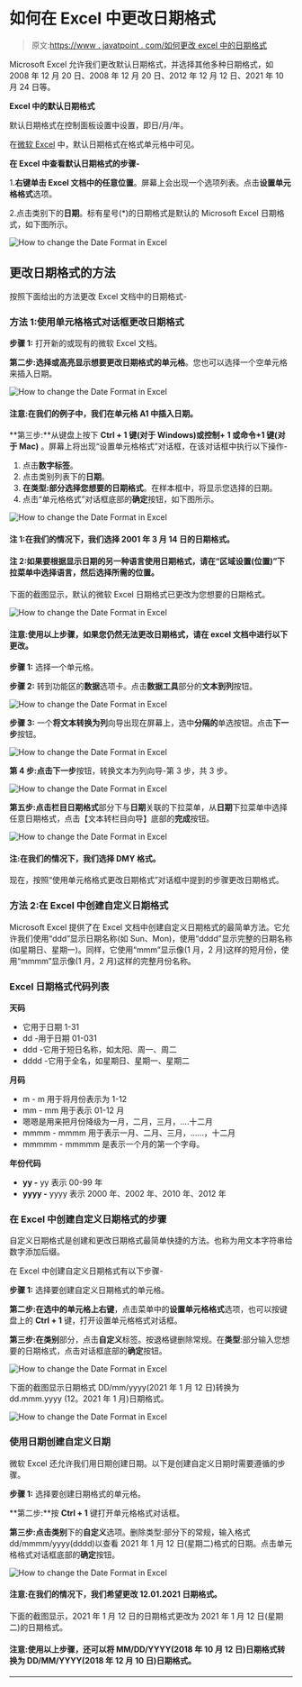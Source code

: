 # 如何在 Excel 中更改日期格式

> 原文:[https://www . javatpoint . com/如何更改 excel 中的日期格式](https://www.javatpoint.com/how-to-change-the-date-format-in-excel)

Microsoft Excel 允许我们更改默认日期格式，并选择其他多种日期格式，如 2008 年 12 月 20 日、2008 年 12 月 20 日、2012 年 12 月 12 日、2021 年 10 月 24 日等。

**Excel 中的默认日期格式**

默认日期格式在控制面板设置中设置，即日/月/年。

在[微软 Excel](https://www.javatpoint.com/excel-tutorial) 中，默认日期格式在格式单元格中可见。

**在 Excel 中查看默认日期格式的步骤-**

1.**右键单击 Excel 文档中的任意位置**。屏幕上会出现一个选项列表。点击**设置单元格格式**选项。

2.点击类别下的**日期**。标有星号(*)的日期格式是默认的 Microsoft Excel 日期格式，如下图所示。

![How to change the Date Format in Excel](img/1b22562752157b065227de2f7fbfbeca.png)

## 更改日期格式的方法

按照下面给出的方法更改 Excel 文档中的日期格式-

### 方法 1:使用单元格格式对话框更改日期格式

**步骤 1:** 打开新的或现有的微软 Excel 文档。

**第二步:选择或高亮显示想要更改日期格式的单元格**。您也可以选择一个空单元格来插入日期。

![How to change the Date Format in Excel](img/ad9c9f464d0868c7bbf7e5278cfcd5bb.png)

#### 注意:在我们的例子中，我们在单元格 A1 中插入日期。

**第三步:**从键盘上按下 **Ctrl + 1 键(对于 Windows)或控制+ 1 或命令+1 键(对于 Mac)** 。屏幕上将出现“设置单元格格式”对话框，在该对话框中执行以下操作-

1.  点击**数字标签**。
2.  点击类别列表下的**日期**。
3.  **在类型:部分选择您想要的日期格式**。在样本框中，将显示您选择的日期。
4.  点击“单元格格式”对话框底部的**确定**按钮，如下图所示。

![How to change the Date Format in Excel](img/372650c576be3dc6afbd68be2c31d26e.png)

#### 注 1:在我们的情况下，我们选择 2001 年 3 月 14 日的日期格式。

#### 注 2:如果要根据显示日期的另一种语言使用日期格式，请在“区域设置(位置)”下拉菜单中选择语言，然后选择所需的位置。

下面的截图显示，默认的微软 Excel 日期格式已更改为您想要的日期格式。

![How to change the Date Format in Excel](img/db59ea6c4df1fc093ef065f4263f89a4.png)

#### 注意:使用以上步骤，如果您仍然无法更改日期格式，请在 excel 文档中进行以下更改。

**步骤 1:** 选择一个单元格。

**步骤 2:** 转到功能区的**数据**选项卡。点击**数据工具**部分的**文本到列**按钮。

![How to change the Date Format in Excel](img/1788c3dff7f540bbeae3823cbc58c541.png)

**步骤 3:** 一个**将文本转换为列**向导出现在屏幕上，选中**分隔的**单选按钮。点击**下一步**按钮。

![How to change the Date Format in Excel](img/f5c2164b2bf1bd8f0abe1d32b498abc6.png)

**第 4 步:**点击**下一步**按钮，转换文本为列向导-第 3 步，共 3 步。

![How to change the Date Format in Excel](img/70c7f98771b5d399bbb76f9acb0292df.png)

**第五步:**点击**栏目日期格式**部分下与**日期**关联的下拉菜单，从**日期**下拉菜单中选择任意日期格式，点击【文本转栏目向导】底部的**完成**按钮。

![How to change the Date Format in Excel](img/e4951d11f7579c61e24b8de051d64e9f.png)

#### 注:在我们的情况下，我们选择 DMY 格式。

现在，按照“使用单元格格式更改日期格式”对话框中提到的步骤更改日期格式。

### 方法 2:在 Excel 中创建自定义日期格式

Microsoft Excel 提供了在 Excel 文档中创建自定义日期格式的最简单方法。它允许我们使用“ddd”显示日期名称(如 Sun、Mon)，使用“dddd”显示完整的日期名称(如星期日、星期一)。同样，它使用“mmm”显示像(1 月，2 月)这样的短月份，使用“mmmm”显示像(1 月，2 月)这样的完整月份名称。

### Excel 日期格式代码列表

**天码**

*   它用于日期 1-31
*   dd -用于日期 01-031
*   ddd -它用于短日名称，如太阳、周一、周二
*   dddd -它用于全名，如星期日、星期一、星期二

**月码**

*   m - m 用于将月份表示为 1-12
*   mm - mm 用于表示 01-12 月
*   嗯嗯是用来把月份降级为一月，二月，三月，....十二月
*   mmmm - mmmm 用于表示一月、二月、三月，......，十二月
*   mmmmm - mmmmm 是表示一个月的第一个字母。

**年份代码**

*   **yy -** yy 表示 00-99 年
*   **yyyy -** yyyy 表示 2000 年、2002 年、2010 年、2012 年

### 在 Excel 中创建自定义日期格式的步骤

自定义日期格式是创建和更改日期格式最简单快捷的方法。也称为用文本字符串给数字添加后缀。

在 Excel 中创建自定义日期格式有以下步骤-

**步骤 1:** 选择要创建自定义日期格式的单元格。

**第二步:在选中的单元格上右键**，点击菜单中的**设置单元格格式**选项，也可以按键盘上的 **Ctrl + 1** 键，打开设置单元格格式对话框。

**第三步:**在**类别**部分，点击**自定义**标签。按退格键删除常规。在**类型**:部分输入您想要的日期格式，点击对话框底部的**确定**按钮。

![How to change the Date Format in Excel](img/96a26fd51e17a562a8738d57d60e2a8b.png)

下面的截图显示日期格式 DD/mm/yyyy(2021 年 1 月 12 日)转换为 dd.mmm.yyyy (12。2021 年 1 月)日期格式。

![How to change the Date Format in Excel](img/03bcb8c6dca6755ac229a3c402424790.png)

### 使用日期创建自定义日期

微软 Excel 还允许我们用日期创建日期。以下是创建自定义日期时需要遵循的步骤。

**步骤 1:** 选择要创建日期格式的单元格。

**第二步:**按 **Ctrl + 1** 键打开单元格格式对话框。

**第三步:**点击**类别**下的**自定义**选项。删除类型:部分下的常规，输入格式 dd/mmmm/yyyy(dddd)以查看 2021 年 1 月 12 日(星期二)格式的日期。点击单元格格式对话框底部的**确定**按钮。

![How to change the Date Format in Excel](img/16c33de8343af0b9004dac6994d0e427.png)

#### 注意:在我们的情况下，我们希望更改 12.01.2021 日期格式。

下面的截图显示，2021 年 1 月 12 日的日期格式更改为 2021 年 1 月 12 日(星期二)的日期格式。

#### 注意:使用以上步骤，还可以将 MM/DD/YYYY(2018 年 10 月 12 日)日期格式转换为 DD/MM/YYYY(2018 年 12 月 10 日)日期格式。

* * *